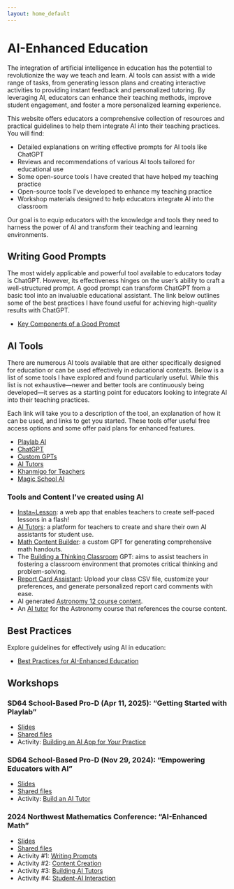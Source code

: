```yaml
---
layout: home_default
---
```


# AI-Enhanced Education

The integration of artificial intelligence in education has the potential to revolutionize the way we teach and learn. AI tools can assist with a wide range of tasks, from generating lesson plans and creating interactive activities to providing instant feedback and personalized tutoring. By leveraging AI, educators can enhance their teaching methods, improve student engagement, and foster a more personalized learning experience.

This website offers educators a comprehensive collection of resources and practical guidelines to help them integrate AI into their teaching practices. You will find:

- Detailed explanations on writing effective prompts for AI tools like ChatGPT  
- Reviews and recommendations of various AI tools tailored for educational use  
- Some open-source tools I have created that have helped my teaching practice
- Open-source tools I've developed to enhance my teaching practice
- Workshop materials designed to help educators integrate AI into the classroom

Our goal is to equip educators with the knowledge and tools they need to harness the power of AI and transform their teaching and learning environments.

## Writing Good Prompts

The most widely applicable and powerful tool available to educators today is ChatGPT. However, its effectiveness hinges on the user’s ability to craft a well-structured prompt. A good prompt can transform ChatGPT from a basic tool into an invaluable educational assistant. The link below outlines some of the best practices I have found useful for achieving high-quality results with ChatGPT.

- [Key Components of a Good Prompt](./md_files/writing_prompts.html)

## AI Tools

There are numerous AI tools available that are either specifically designed for education or can be used effectively in educational contexts. Below is a list of some tools I have explored and found particularly useful. While this list is not exhaustive—newer and better tools are continuously being developed—it serves as a starting point for educators looking to integrate AI into their teaching practices.

Each link will take you to a description of the tool, an explanation of how it can be used, and links to get you started. These tools offer useful free access options and some offer paid plans for enhanced features.

- [Playlab AI](./md_files/PlaylabAI.html)
- [ChatGPT](./md_files/ChatGPT.html)
- [Custom GPTs](./md_files/custom_GPTs.html)
- [AI Tutors](./md_files/AI_Tutors.html)
- [Khanmigo for Teachers](./md_files/Khanmigo_for_teachers.html)
- [Magic School AI](./md_files/MagicSchoolAI.html)

### Tools and Content I've created using AI

- [Insta~Lesson](https://app.insta-lesson.com/): a web app that enables teachers to create self-paced lessons in a flash!
- [AI Tutors](./md_files/AI_Tutors.html): a platform for teachers to create and share their own AI assistants for student use.
- [Math Content Builder](https://chatgpt.com/g/g-38NiEiNWQ-math-content-builder): a custom GPT for generating comprehensive math handouts. 
- The [Building a Thinking Classroom](https://chatgpt.com/g/g-DTEvkoQnU-building-thinking-classrooms) GPT: aims to assist teachers in fostering a classroom environment that promotes critical thinking and problem-solving.
- [Report Card Assistant](https://reportcards.streamlit.app/): Upload your class CSV file, customize your preferences, and generate personalized report card comments with ease.
- AI generated [Astronomy 12 course content](https://teaghan.github.io/astronomy-12/).
- An [AI tutor](https://teaghan-educational-prompt-engineering-tutormain-dkogwm.streamlit.app/) for the Astronomy course that references the course content.

## Best Practices

Explore guidelines for effectively using AI in education:

- [Best Practices for AI-Enhanced Education](./md_files/best_practices.html)

## Workshops

### SD64 School-Based Pro-D (Apr 11, 2025): “Getting Started with Playlab”

* [Slides]()
* [Shared files]()
* Activity: [Building an AI App for *Your* Practice](https://docs.google.com/document/d/1yfvA1pcEvkCdy2660VJa1nYGPViHe3dQHWkfKurgGcw/edit?usp=sharing)

### SD64 School-Based Pro-D (Nov 29, 2024): “Empowering Educators with AI”

* [Slides](https://docs.google.com/presentation/d/18KrGvwfNbxzfIQeDKJSXSj6QbJraJMobYaX4w7tZf2I/edit?usp=sharing)
* [Shared files](https://drive.google.com/drive/folders/18vdq4IJ5ga-im5Ac-71Fa6nXJZIexvnj?usp=drive_link)
* Activity: [Build an AI Tutor](./md_files/Activity_AI_Tutors.html)

### 2024 Northwest Mathematics Conference: “AI-Enhanced Math”

* [Slides](https://docs.google.com/presentation/d/1XvLK6Q0WnCPZN0WmOnhzYU0xC_AZ0TxBp1ujS4tirCw/edit?usp=sharing)
* [Shared files](https://drive.google.com/drive/folders/1GMYNcPfXtmcpKr8q8RwdVeR0MNhMyUSB?usp=drive_link)
* Activity #1: [Writing Prompts](./md_files/Activity_1.html)
* Activity #2: [Content Creation](./md_files/Activity_2.html)
* Activity #3: [Building AI Tutors](./md_files/Activity_3.html)
* Activity #4: [Student-AI Interaction](./md_files/Activity_4.html)